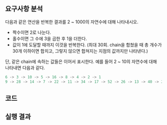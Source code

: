 ## 요구사항 분석
다음과 같은 연산을 반복한 결과를 2 ~ 1000의 자연수에 대해 나타내시오.
* 짝수이면 2로 나눈다.
* 홀수이면 그 수에 3을 곱한 후 1을 더한다.
* 값이 1에 도달할 때까지 이것을 반복한다. (최대 30회. chain을 합쳤을 때 총 개수가 30개 이하이면 합치고, 그렇지 않으면 합쳐지는 지점의 값까지만 나타낸다.)

단, 같은 chain에 속하는 값들은 이어서 표시한다. 예를 들어 2 ~ 10의 자연수에 대해 나타내면 다음과 같다.
```kotlin
6 -> 3 -> 10 -> 5 -> 16 -> 8 -> 4 -> 2 -> 1
9 -> 28 -> 14 -> 7 -> 22 -> 11 -> 34 -> 17 -> 52 -> 26 -> 13 -> 40 -> 20 -> 10 -> 5 -> 16 -> 8 -> 4 -> 2 -> 1
```

## 코드

## 실행 결과
